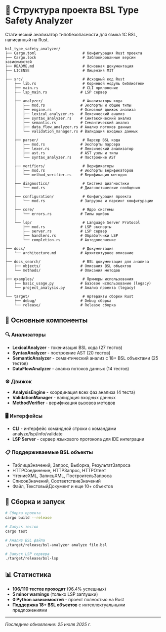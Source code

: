 # 📁 Структура проекта BSL Type Safety Analyzer

Статический анализатор типобезопасности для языка 1С BSL, написанный на Rust.

```
bsl_type_safety_analyzer/
├── Cargo.toml                     # Конфигурация Rust проекта
├── Cargo.lock                     # Заблокированные версии зависимостей
├── README.md                      # Основная документация
├── LICENSE                        # Лицензия MIT
│
├── src/                           # Исходный код Rust
│   ├── lib.rs                     # Корневой модуль библиотеки
│   ├── main.rs                    # CLI приложение
│   ├── lsp_main.rs               # LSP сервер
│   │
│   ├── analyzer/                  # Анализаторы кода
│   │   ├── mod.rs                # Экспорты и общие типы
│   │   ├── engine.rs             # Основной движок анализа
│   │   ├── lexical_analyzer.rs   # Лексический анализ
│   │   ├── syntax_analyzer.rs    # Синтаксический анализ
│   │   ├── semantic.rs           # Семантический анализ
│   │   ├── data_flow_analyzer.rs # Анализ потоков данных
│   │   └── validation_manager.rs # Валидация входных данных
│   │
│   ├── parser/                    # Парсер BSL кода
│   │   ├── mod.rs                # Экспорты парсера
│   │   ├── lexer.rs              # Лексический анализатор
│   │   ├── ast.rs                # AST узлы и типы
│   │   └── syntax_analyzer.rs    # Построение AST
│   │
│   ├── verifiers/                 # Верификаторы
│   │   ├── mod.rs                # Экспорты верификаторов
│   │   └── method_verifier.rs    # Верификация методов
│   │
│   ├── diagnostics/               # Система диагностики
│   │   └── mod.rs                # Диагностические сообщения
│   │
│   ├── configuration/             # Конфигурация проекта
│   │   └── mod.rs                # Загрузка и парсинг конфигурации
│   │
│   ├── core/                      # Ядро системы
│   │   └── errors.rs             # Типы ошибок
│   │
│   └── lsp/                       # Language Server Protocol
│       ├── mod.rs                # LSP экспорты
│       ├── server.rs             # LSP сервер
│       ├── handlers.rs           # Обработчики LSP
│       └── completion.rs         # Автодополнение
│
├── docs/                          # Документация
│   └── architecture.md           # Архитектурное описание
│
├── docs_search/                   # BSL документация для анализа
│   ├── objects/                  # Описания BSL объектов
│   └── methods/                  # Описания методов
│
├── examples/                      # Примеры использования
│   ├── basic_usage.py            # Базовое использование (legacy)
│   └── project_analysis.py       # Анализ проекта (legacy)
│
└── target/                        # Артефакты сборки Rust
    ├── debug/                    # Debug сборка
    └── release/                  # Release сборка
```

## 🎯 Основные компоненты

### 🔍 **Анализаторы**
- **LexicalAnalyzer** - токенизация BSL кода (27 тестов)
- **SyntaxAnalyzer** - построение AST (20 тестов)
- **SemanticAnalyzer** - семантический анализ с 18+ BSL объектами (25 тестов)
- **DataFlowAnalyzer** - анализ потоков данных (14 тестов)

### ⚙️ **Движок**
- **AnalysisEngine** - координация всех фаз анализа (4 теста)
- **ValidationManager** - валидация входных данных
- **MethodVerifier** - верификация вызовов методов

### 🖥️ **Интерфейсы**
- **CLI** - интерфейс командной строки с командами analyze/lsp/info/validate
- **LSP Server** - сервер языкового протокола для IDE интеграции

### 📋 **Поддерживаемые BSL объекты**
- ТаблицаЗначений, Запрос, Выборка, РезультатЗапроса
- HTTPСоединение, HTTPЗапрос, HTTPОтвет
- ЧтениеXML, ЗаписьXML, ПостроительЗапроса
- СписокЗначений, СоответствиеЗначений
- Файл, ТекстовыйДокумент и еще 10+ объектов

## 🚀 Сборка и запуск

```bash
# Сборка проекта
cargo build --release

# Запуск тестов
cargo test

# Анализ BSL файла
./target/release/bsl-analyzer analyze file.bsl

# Запуск LSP сервера
./target/release/bsl-lsp
```

## 📊 Статистика

- **106/110 тестов проходят** (96.4% успешных)
- **5 minor warnings** (только LSP заглушки)
- **0 Python зависимостей** - проект полностью на Rust
- **Поддержка 18+ BSL объектов** с интеллектуальными предложениями

---

*Последнее обновление: 25 июля 2025 г.*